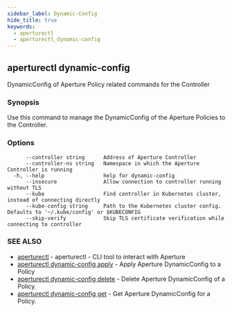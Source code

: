 ```yaml
---
sidebar_label: Dynamic-Config
hide_title: true
keywords:
  - aperturectl
  - aperturectl_dynamic-config
---
```


<!-- markdownlint-disable -->

## aperturectl dynamic-config

DynamicConfig of Aperture Policy related commands for the Controller

### Synopsis

Use this command to manage the DynamicConfig of the Aperture Policies to the Controller.

### Options

```
      --controller string      Address of Aperture Controller
      --controller-ns string   Namespace in which the Aperture Controller is running
  -h, --help                   help for dynamic-config
      --insecure               Allow connection to controller running without TLS
      --kube                   Find controller in Kubernetes cluster, instead of connecting directly
      --kube-config string     Path to the Kubernetes cluster config. Defaults to '~/.kube/config' or $KUBECONFIG
      --skip-verify            Skip TLS certificate verification while connecting to controller
```

### SEE ALSO

- [aperturectl](/reference/aperture-cli/aperturectl/aperturectl.md) - aperturectl - CLI tool to interact with Aperture
- [aperturectl dynamic-config apply](/reference/aperture-cli/aperturectl/dynamic-config/apply/apply.md) - Apply Aperture DynamicConfig to a Policy
- [aperturectl dynamic-config delete](/reference/aperture-cli/aperturectl/dynamic-config/delete/delete.md) - Delete Aperture DynamicConfig of a Policy.
- [aperturectl dynamic-config get](/reference/aperture-cli/aperturectl/dynamic-config/get/get.md) - Get Aperture DynamicConfig for a Policy.
